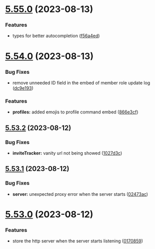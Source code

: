 # [5.55.0](https://github.com/onesoft-sudo/sudobot/compare/v5.54.0...v5.55.0) (2023-08-13)


### Features

* types for better autocompletion ([f56a4ed](https://github.com/onesoft-sudo/sudobot/commit/f56a4ed77f804ce320c52915c14ec02c6f7a1c00))



# [5.54.0](https://github.com/onesoft-sudo/sudobot/compare/v5.53.2...v5.54.0) (2023-08-13)


### Bug Fixes

* remove unneeded ID field in the embed of member role update log ([dc9e193](https://github.com/onesoft-sudo/sudobot/commit/dc9e1935f9c3440eb1dcaaf52d17b676c266c2a5))


### Features

* **profiles:** added emojis to profile command embed ([866e3cf](https://github.com/onesoft-sudo/sudobot/commit/866e3cf0d9c3e757d1734eec807d8cd3b1af1d5d))



## [5.53.2](https://github.com/onesoft-sudo/sudobot/compare/v5.53.1...v5.53.2) (2023-08-12)


### Bug Fixes

* **inviteTracker:** vanity url not being showed ([1027d3c](https://github.com/onesoft-sudo/sudobot/commit/1027d3c244f79624d2e0865d3d431405aed81a84))



## [5.53.1](https://github.com/onesoft-sudo/sudobot/compare/v5.53.0...v5.53.1) (2023-08-12)


### Bug Fixes

* **server:** unexpected proxy error when the server starts ([02473ac](https://github.com/onesoft-sudo/sudobot/commit/02473ac83774fcea3615a84340415db9b5e7eb10))



# [5.53.0](https://github.com/onesoft-sudo/sudobot/compare/v5.52.0...v5.53.0) (2023-08-12)


### Features

* store the http server when the server starts listening ([0170859](https://github.com/onesoft-sudo/sudobot/commit/017085979feaec7e9b221dbef5d47d91bd7a9a96))



